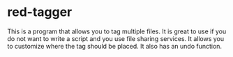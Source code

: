 red-tagger
==========

This is a program that allows you to tag multiple files. It is great to use if you do not want to write a script
and you use file sharing services. It allows you to customize where the tag should be placed. It also has an undo function.
